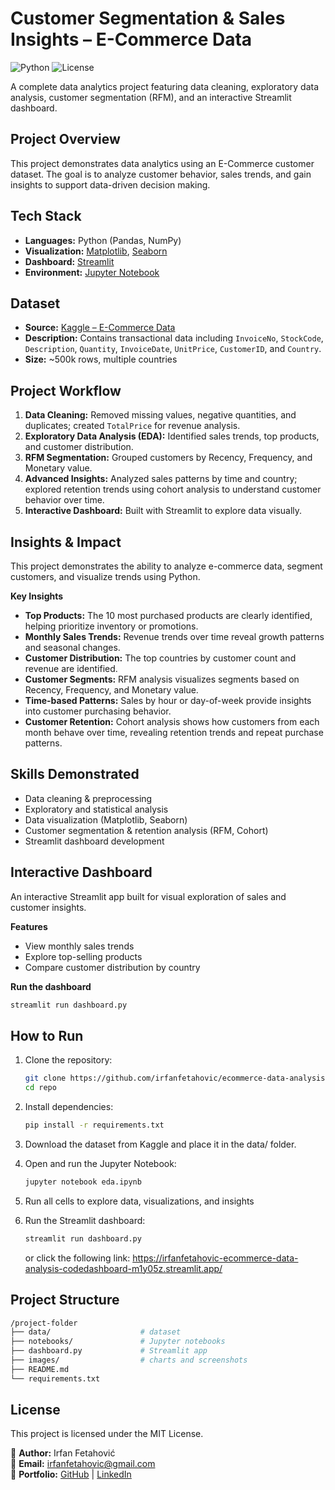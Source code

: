 # Customer Segmentation & Sales Insights – E-Commerce Data

![Python](https://img.shields.io/badge/Python-3.10-blue)
![License](https://img.shields.io/badge/License-MIT-green)
<!-- ![Dashboard Preview](images/dashboard_preview.png) -->

A complete data analytics project featuring data cleaning, exploratory data analysis, customer segmentation (RFM), and an interactive Streamlit dashboard.



## Project Overview
This project demonstrates data analytics using an E-Commerce customer dataset. The goal is to analyze customer behavior, sales trends, and gain insights to support data-driven decision making.



## Tech Stack
- **Languages:** Python (Pandas, NumPy)
- **Visualization:** [Matplotlib](https://matplotlib.org/), [Seaborn](https://seaborn.pydata.org/)
- **Dashboard:** [Streamlit](https://streamlit.io/)
- **Environment:** [Jupyter Notebook](https://jupyter.org/)



## Dataset
- **Source:** [Kaggle – E-Commerce Data](https://www.kaggle.com/datasets/carrie1/ecommerce-data)  
- **Description:** Contains transactional data including `InvoiceNo`, `StockCode`, `Description`, `Quantity`, `InvoiceDate`, `UnitPrice`, `CustomerID`, and `Country`.  
- **Size:** ~500k rows, multiple countries  


## Project Workflow
1. **Data Cleaning:** Removed missing values, negative quantities, and duplicates; created `TotalPrice` for revenue analysis.  
2. **Exploratory Data Analysis (EDA):** Identified sales trends, top products, and customer distribution.  
3. **RFM Segmentation:** Grouped customers by Recency, Frequency, and Monetary value.  
4. **Advanced Insights:** Analyzed sales patterns by time and country; explored retention trends using cohort analysis to understand customer behavior over time.  
5. **Interactive Dashboard:** Built with Streamlit to explore data visually.
 


## Insights & Impact
This project demonstrates the ability to analyze e-commerce data, segment customers, and visualize trends using Python.

**Key Insights**
- **Top Products:** The 10 most purchased products are clearly identified, helping prioritize inventory or promotions.  
- **Monthly Sales Trends:** Revenue trends over time reveal growth patterns and seasonal changes.  
- **Customer Distribution:** The top countries by customer count and revenue are identified.  
- **Customer Segments:** RFM analysis visualizes segments based on Recency, Frequency, and Monetary value.  
- **Time-based Patterns:** Sales by hour or day-of-week provide insights into customer purchasing behavior.
- **Customer Retention:** Cohort analysis shows how customers from each month behave over time, revealing retention trends and repeat purchase patterns.



## Skills Demonstrated
- Data cleaning & preprocessing  
- Exploratory and statistical analysis  
- Data visualization (Matplotlib, Seaborn)  
- Customer segmentation & retention analysis (RFM, Cohort)  
- Streamlit dashboard development



## Interactive Dashboard
An interactive Streamlit app built for visual exploration of sales and customer insights.

**Features**
- View monthly sales trends
- Explore top-selling products
- Compare customer distribution by country

**Run the dashboard**
```bash
streamlit run dashboard.py
```



## How to Run
1. Clone the repository:

   ```bash
   git clone https://github.com/irfanfetahovic/ecommerce-data-analysis.git
   cd repo
   ```
2. Install dependencies:

   ```bash
   pip install -r requirements.txt
   ```
3. Download the dataset from Kaggle and place it in the data/ folder.
4. Open and run the Jupyter Notebook:

   ```bash
   jupyter notebook eda.ipynb
   ```
5. Run all cells to explore data, visualizations, and insights
6. Run the Streamlit dashboard:

   ```bash
   streamlit run dashboard.py
   ```
   or click the following link: 
   https://irfanfetahovic-ecommerce-data-analysis-codedashboard-m1y05z.streamlit.app/



## Project Structure

```bash
/project-folder
├── data/                    # dataset
├── notebooks/               # Jupyter notebooks
├── dashboard.py             # Streamlit app
├── images/                  # charts and screenshots
├── README.md
└── requirements.txt
```


## License
This project is licensed under the MIT License.



👤 **Author:** Irfan Fetahović  
📧 **Email:** [irfanfetahovic@gmail.com](mailto:irfanfetahovic@gmail.com)  
💼 **Portfolio:** [GitHub](https://github.com/irfanfetahovic) | [LinkedIn](https://www.linkedin.com/in/irfan-fetahovic-28473923/)


